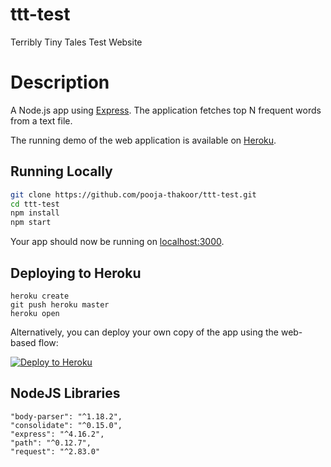 # ttt-test
Terribly Tiny Tales Test Website

# Description
A Node.js app using [Express](http://expressjs.com/).
The application fetches top N frequent words from a text file.

The running demo of the web application is available on [Heroku](https://dashboard.heroku.com/apps/ttt-test-webapp).

## Running Locally
```sh
git clone https://github.com/pooja-thakoor/ttt-test.git
cd ttt-test
npm install
npm start
```
Your app should now be running on [localhost:3000](http://localhost:3000/).

## Deploying to Heroku

```
heroku create
git push heroku master
heroku open
```

Alternatively, you can deploy your own copy of the app using the web-based flow:

[![Deploy to Heroku](https://www.herokucdn.com/deploy/button.png)](https://heroku.com/deploy)


## NodeJS Libraries
    
    "body-parser": "^1.18.2",
    "consolidate": "^0.15.0",
    "express": "^4.16.2",
    "path": "^0.12.7",
    "request": "^2.83.0"
    

